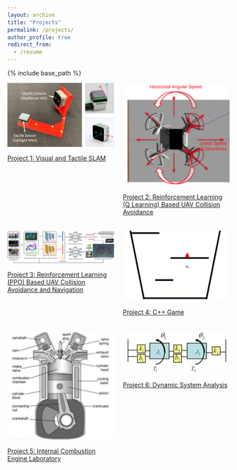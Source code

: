 ```yaml
---
layout: archive
title: "Projects"
permalink: /projects/
author_profile: true
redirect_from:
  - /resume
---
```


{% include base_path %}

<div style="display: grid; grid-template-columns: repeat(2, 1fr); gap: 20px;">
  <div>
    <a href="/projects/project1/">
      <img src="/images/Project_1/Gelsight.png" alt="Visual and Tactile SLAM" style="width:100%;">
      <p>Project 1: Visual and Tactile SLAM</p>
    </a>
  </div>
  <div>
    <a href="/projects/project2/">
      <img src="/images/Project_2/thumbnail.png" alt="Reinforcement Learning (Q Learning) Based UAV Collision Avoidance" style="width:100%;">
      <p>Project 2: Reinforcement Learning (Q Learning) Based UAV Collision Avoidance</p>
    </a>
  </div>
  <div>
    <a href="/projects/project3/">
      <img src="/images/Project_3/thumbnail.png" alt="Reinforcement Learning (PPO) Based UAV Collision Avoidance and Navigation" style="width:100%;">
      <p>Project 3: Reinforcement Learning (PPO) Based UAV Collision Avoidance and Navigation</p>
    </a>
  </div>
  <div>
    <a href="/projects/project4/">
      <img src="/images/Project_4/thumbnail.png" alt="C++ Game" style="width:100%;">
      <p>Project 4: C++ Game</p>
    </a>
  </div>
  <div>
    <a href="/projects/project5/">
      <img src="/images/Project_5/ICE.png" alt="Internal Combustion Engine Laboratory" style="width:100%;">
      <p>Project 5: Internal Combustion Engine Laboratory</p>
    </a>
  </div>
  <div>
    <a href="/projects/project6/">
      <img src="/images/Project_6/thumbnail.png" alt="Dynamic System Analysis" style="width:100%;">
      <p>Project 6: Dynamic System Analysis</p>
    </a>
  </div>
</div>



<!-- 1. [Project 1: Visual and Tactile SLAM](/projects/project1/)
2. [Project 2: Reinforcement Learning (Q Learning) Based UAV Collision Avoidance](/projects/project2/)
3. [Project 3: Reinforcement Learning (PPO) Based UAV Collision Avoidance and Navigation](/projects/project3/)
4. [Project 4: C++ Game](/projects/project4/)
5. [Project 5: Internal Combustion Engine Laboratory](/projects/project5/)
6. [Project 6:Dynamic System Analysis](/projects/project6/)

 -->



<!-- Project 1
======
* 1
* 2
* 3

Project 2
======
* 1
* 2
* 3

Project 3
======
* 1
* 2
* 3

Project 4
======
* 1
* 2
* 3

Project 5
======
* 1
* 2
* 3

Project 6
======
* 1
* 2
* 3 -->
